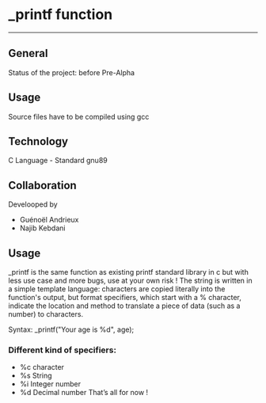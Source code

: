 # _printf function
***
## General
Status of the project: before Pre-Alpha

## Usage
Source files have to be compiled using gcc

## Technology
C Language - Standard gnu89

## Collaboration
Develooped by
* Guénoël Andrieux
* Najib Kebdani

## Usage
_printf is the same function as existing printf standard library in c but with less use case and more bugs, use at your own risk !
The string is written in a simple template language: characters are copied literally into the function's output, but format specifiers, which start with a % character, indicate the location and method to translate a piece of data (such as a number) to characters.

Syntax: _printf("Your age is %d", age);

### Different kind of specifiers:
* %c character
* %s String
* %i Integer number
* %d Decimal number
That’s all for now !
